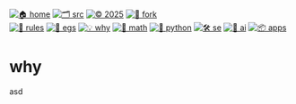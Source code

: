 [![🏠 home](https://img.shields.io/badge/home-cccccc?style=flat)](/README)
[![🗂️ src](https://img.shields.io/badge/src-aaaaaa?style=flat)](/src/)
[![© 2025](https://img.shields.io/badge/©︎_2025-cccccc?style=flat)](#)
[![🔱 fork](https://img.shields.io/badge/fork-grey?style=flat&logo=github&logoColor=white)](https://github.com/not2much/se4ai/fork)<br>
[![🧭 rules](https://img.shields.io/badge/guide-88c0d0?style=flat)](rules)
[![📂 egs](https://img.shields.io/badge/egs-81a1c1?style=flat)](egs)
[![💡 why](https://img.shields.io/badge/motivation-eee85c?style=flat)](motives)
[![📐 math](https://img.shields.io/badge/maths-8faadc?style=flat)](maths)
[![🐍 python](https://img.shields.io/badge/python-a4c639?style=flat)](python)
[![🛠 se](https://img.shields.io/badge/se-f36f6f?style=flat)](se)
[![🧠 ai](https://img.shields.io/badge/ai-c17dc6?style=flat)](a)
[![📦 apps](https://img.shields.io/badge/apps-faa857?style=flat)](apps)

# why

asd


